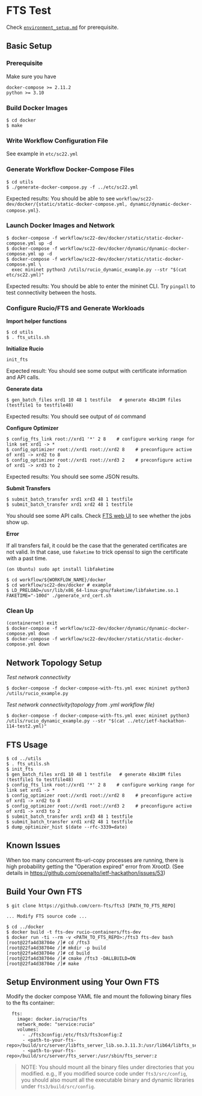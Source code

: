 # FTS Test

Check [`environment_setup.md`](environment_setup.md) for prerequisite.

## Basic Setup

### Prerequisite

Make sure you have 

```
docker-compose >= 2.11.2
python >= 3.10
```

### Build Docker Images

```
$ cd docker
$ make
```

### Write Workflow Configuration File

See example in `etc/sc22.yml`

### Generate Workflow Docker-Compose Files

```
$ cd utils
$ ./generate-docker-compose.py -f ../etc/sc22.yml
```

Expected results: You should be able to see `workflow/sc22-dev/docker/{static/static-docker-compose.yml, dynamic/dynamic-docker-compose.yml}`.

### Launch Docker Images and Network

```
$ docker-compose -f workflow/sc22-dev/docker/static/static-docker-compose.yml up -d
$ docker-compose -f workflow/sc22-dev/docker/dynamic/dynamic-docker-compose.yml up -d
$ docker-compose -f workflow/sc22-dev/docker/static/static-docker-compose.yml \
  exec mininet python3 /utils/rucio_dynamic_example.py --str "$(cat etc/sc22.yml)"
```

Expected results: You should be able to enter the mininet CLI. Try `pingall` to test connectivity between the hosts.

### Configure Rucio/FTS and Generate Workloads

**Import helper functions**

```
$ cd utils
$ . fts_utils.sh
```

**Initialize Rucio**

```
init_fts
```

Expected result: You should see some output with certificate information and API calls.

**Generate data**

```
$ gen_batch_files xrd1 10 48 1 testfile   # generate 48x10M files (testfile1 to testfile48)
```

Expected results: You should see output of `dd` command

**Configure Optimizer**

```
$ config_fts_link root://xrd1 '*' 2 8    # configure working range for link set xrd1 -> *
$ config_optimizer root://xrd1 root://xrd2 8    # preconfigure active of xrd1 -> xrd2 to 8
$ config_optimizer root://xrd1 root://xrd3 2    # preconfigure active of xrd1 -> xrd3 to 2
```

Expected results: You should see some JSON results.

**Submit Transfers**

```
$ submit_batch_transfer xrd1 xrd3 48 1 testfile
$ submit_batch_transfer xrd1 xrd2 48 1 testfile
```

You should see some API calls. Check [FTS web UI](https://localhost:8449/fts3/ftsmon/#/) to see whether the jobs show up.

**Error**

If all transfers fail, it could be the case that the generated certificates are not valid. In that case, use `faketime` to trick openssl to sign the certificate with a past time.

```
(on Ubuntu) sudo apt install libfaketime

$ cd workflow/${WORKFLOW_NAME}/docker
$ cd workflow/sc22-dev/docker # example
$ LD_PRELOAD=/usr/lib/x86_64-linux-gnu/faketime/libfaketime.so.1 FAKETIME="-100d" ./generate_xrd_cert.sh
```

### Clean Up

```
(containernet) exit
$ docker-compose -f workflow/sc22-dev/docker/dynamic/dynamic-docker-compose.yml down
$ docker-compose -f workflow/sc22-dev/docker/static/static-docker-compose.yml down
```


## Network Topology Setup

*Test network connectivity*
```
$ docker-compose -f docker-compose-with-fts.yml exec mininet python3 /utils/rucio_example.py
```

*Test network connectivity(topology from .yml workflow file)*
```
$ docker-compose -f docker-compose-with-fts.yml exec mininet python3 /utils/rucio_dynamic_example.py --str "$(cat ../etc/ietf-hackathon-114-test2.yml)"
```

## FTS Usage

```
$ cd ../utils
$ . fts_utils.sh
$ init_fts
$ gen_batch_files xrd1 10 48 1 testfile   # generate 48x10M files (testfile1 to testfile48)
$ config_fts_link root://xrd1 '*' 2 8    # configure working range for link set xrd1 -> *
$ config_optimizer root://xrd1 root://xrd2 8    # preconfigure active of xrd1 -> xrd2 to 8
$ config_optimizer root://xrd1 root://xrd3 2    # preconfigure active of xrd1 -> xrd3 to 2
$ submit_batch_transfer xrd1 xrd3 48 1 testfile
$ submit_batch_transfer xrd1 xrd2 48 1 testfile
$ dump_optimizer_hist $(date --rfc-3339=date)
```

## Known Issues

When too many concurrent fts-url-copy processes are running, there is high
probability getting the "Operation expired" error from XrootD. (See details in
<https://github.com/openalto/ietf-hackathon/issues/53>)

## Build Your Own FTS

```
$ git clone https://github.com/cern-fts/fts3 [PATH_TO_FTS_REPO]

... Modify FTS source code ...

$ cd ../docker
$ docker build -t fts-dev rucio-containers/fts-dev
$ docker run -ti --rm -v <PATH_TO_FTS_REPO>:/fts3 fts-dev bash
[root@22fa4d38704e /]# cd /fts3
[root@22fa4d38704e /]# mkdir -p build
[root@22fa4d38704e /]# cd build
[root@22fa4d38704e /]# cmake /fts3 -DALLBUILD=ON
[root@22fa4d38704e /]# make
```

## Setup Environment using Your Own FTS

Modify the docker compose YAML file and mount the following binary files to the
fts container:

```
  fts:
    image: docker.io/rucio/fts
    network_mode: "service:rucio"
    volumes:
      - ./fts3config:/etc/fts3/fts3config:Z
      - <path-to-your-fts-repo>/build/src/server/libfts_server_lib.so.3.11.3:/usr/lib64/libfts_server_lib.so:z
      - <path-to-your-fts-repo>/build/src/server/fts_server:/usr/sbin/fts_server:z
```

> NOTE: You should mount all the binary files under directories that you
> modified. e.g., If you modified source code under `fts3/src/config`, you
> should also mount all the executable binary and dynamic libraries under
> `fts3/build/src/config`.

